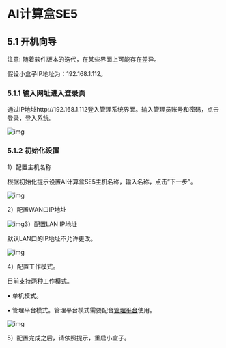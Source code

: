 # AI计算盒SE5

## 5.1 开机向导

注意: 随着软件版本的迭代，在某些界面上可能存在差异。

假设小盒子IP地址为：192.168.1.112。

### 5.1.1 输入网址进入登录页

通过IP地址http://192.168.1.112登入管理系统界面。输入管理员账号和密码，点击登录，登入系统。

![img](../../imgs/clip_image003.jpg)

### 5.1.2 初始化设置

1）配置主机名称

根据初始化提示设置AI计算盒SE5主机名称，输入名称，点击“下一步”。

![img](../../imgs/clip_image0014.jpg)

2）配置WAN口IP地址

![img](../../imgs/clip_image0016.jpg)3）配置LAN IP地址

默认LAN口的IP地址不允许更改。

![img](../../imgs/clip_image0018.jpg)

4）配置工作模式。

目前支持两种工作模式。

•             单机模式。

•             管理平台模式。管理平台模式需要配合[管理平台](../../api-lie-biao/xi-tong-dui-jie-shuo-ming-shu/dui-jie-guan-li-ping-tai/README.md)使用。

![img](../../imgs/clip_image110.jpg) 

 5）配置完成之后，请依照提示，重启小盒子。